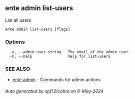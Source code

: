 ## ente admin list-users

List all users

```
ente admin list-users [flags]
```

### Options

```
  -a, --admin-user string   The email of the admin user. 
  -h, --help                help for list-users
```

### SEE ALSO

* [ente admin](ente_admin.md)	 - Commands for admin actions

###### Auto generated by spf13/cobra on 6-May-2024

